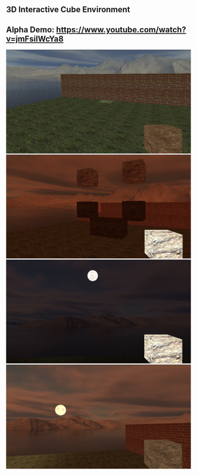 ## 3D Interactive Cube Environment

## Alpha Demo: https://www.youtube.com/watch?v=jmFsiIWcYa8

![Daytime](./common/screenshots/daytime.png)
![Smileyface](./common/screenshots/smileyface.png)
![Nighttime](./common/screenshots/nighttime.png)
![Sunset](./common/screenshots/sunset.png)
